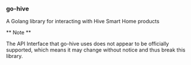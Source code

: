 ### go-hive

A Golang library for interacting with Hive Smart Home products

** Note **

The API Interface that go-hive uses does not appear to be officially supported, which means it may change without notice and thus break this library.